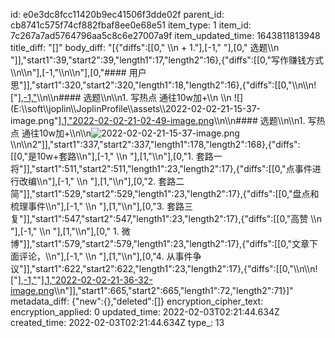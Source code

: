 id: e0e3dc8fcc11420b9ec41506f3dde02f
parent_id: cb8741c575f74cf882fbaf8ee0e68e51
item_type: 1
item_id: 7c267a7ad5764796aa5c8c6e27007a9f
item_updated_time: 1643811813948
title_diff: "[]"
body_diff: "[{\"diffs\":[[0,\" \\\n  + 1.\"],[-1,\" \"],[0,\" 选题\\\n    \"]],\"start1\":39,\"start2\":39,\"length1\":17,\"length2\":16},{\"diffs\":[[0,\"写作赚钱方式\\\n\\\n\"],[-1,\"\\\n\\\n\"],[0,\"#### 用户思\"]],\"start1\":320,\"start2\":320,\"length1\":18,\"length2\":16},{\"diffs\":[[0,\"\\\n\\\n![\"],[-1,\"](E:\\\\soft\\\\joplin\\\\JoplinProfile\\\\assets\\\\2022-02-02-21-02-49-image.png)\\\n\\\n#### 选题\\\n\\\n1. 写热点 通往10w加+\\\n   \\\n   ![](E:\\\\soft\\\\joplin\\\\JoplinProfile\\\\assets\\\\2022-02-02-21-15-37-image.png\"],[1,\"2022-02-02-21-02-49-image.png](:/af481fc32d4d49f08078fdd93ed5d54c)\\\n\\\n#### 选题\\\n\\\n1. 写热点 通往10w加+\\\n\\\n![2022-02-02-21-15-37-image.png](:/de82cbf1fd6f45f5b1d2522fa13a8538\"],[0,\")\\\n\\\n2\"]],\"start1\":337,\"start2\":337,\"length1\":178,\"length2\":168},{\"diffs\":[[0,\"是10w+套路\\\n\"],[-1,\"   \\\n   \"],[1,\"\\\n\"],[0,\"1. 套路一 将\"]],\"start1\":511,\"start2\":511,\"length1\":23,\"length2\":17},{\"diffs\":[[0,\"点事件进行改编\\\n\"],[-1,\"   \\\n   \"],[1,\"\\\n\"],[0,\"2. 套路二 简\"]],\"start1\":529,\"start2\":529,\"length1\":23,\"length2\":17},{\"diffs\":[[0,\"盘点和梳理事件\\\n\"],[-1,\"   \\\n   \"],[1,\"\\\n\"],[0,\"3. 套路三 复\"]],\"start1\":547,\"start2\":547,\"length1\":23,\"length2\":17},{\"diffs\":[[0,\"高赞  \\\n   \"],[-1,\"   \\\n   \"],[1,\"\\\n\"],[0,\"   1. 微博\"]],\"start1\":579,\"start2\":579,\"length1\":23,\"length2\":17},{\"diffs\":[[0,\"文章下面评论，\\\n\"],[-1,\"   \\\n   \"],[1,\"\\\n\"],[0,\"4. 从事件争议\"]],\"start1\":622,\"start2\":622,\"length1\":23,\"length2\":17},{\"diffs\":[[0,\"\\\n\\\n![\"],[-1,\"](E:\\\\soft\\\\joplin\\\\JoplinProfile\\\\assets\\\\2022-02-02-21-36-32-image.png)\"],[1,\"2022-02-02-21-36-32-image.png](:/6ee35cba555c489f89233cf6d3ff2a31)\\\n\"]],\"start1\":665,\"start2\":665,\"length1\":72,\"length2\":71}]"
metadata_diff: {"new":{},"deleted":[]}
encryption_cipher_text: 
encryption_applied: 0
updated_time: 2022-02-03T02:21:44.634Z
created_time: 2022-02-03T02:21:44.634Z
type_: 13